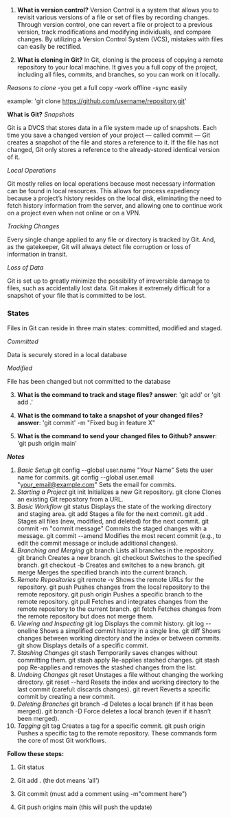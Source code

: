 1. **What is version control?** 
Version Control is a system that allows you to revisit various versions of a file or set of files by recording changes. Through version control, one can revert a file or project to a previous version, track modifications and modifying individuals, and compare changes. By utilizing a Version Control System (VCS), mistakes with files can easily be rectified.

2. **What is cloning in Git?** 
In Git, cloning is the process of copying a remote repository to your local machine. It gives you a full copy of the project, including all files, commits, and branches, so you can work on it locally.

*Reasons to clone*
-you get a full copy
-work offline
-sync easily

example: 'git clone https://github.com/username/repository.git'

**What is Git?**
*Snapshots*

Git is a DVCS that stores data in a file system made up of snapshots. Each time you save a changed version of your project — called commit — Git creates a snapshot of the file and stores a reference to it. If the file has not changed, Git only stores a reference to the already-stored identical version of it.

*Local Operations*

Git mostly relies on local operations because most necessary information can be found in local resources. This allows for process expediency because a project’s history resides on the local disk, eliminating the need to fetch history information from the server, and allowing one to continue work on a project even when not online or on a VPN.

*Tracking Changes*

Every single change applied to any file or directory is tracked by Git. And, as the gatekeeper, Git will always detect file corruption or loss of information in transit.

*Loss of Data*

Git is set up to greatly minimize the possibility of irreversible damage to files, such as accidentally lost data. Git makes it extremely difficult for a snapshot of your file that is committed to be lost.

### States

Files in Git can reside in three main states: committed, modified and staged.

*Committed*

Data is securely stored in a local database

*Modified*

File has been changed but not committed to the database

3. **What is the command to track and stage files?**
**answer**:
'git add' or 'git add .'

4. **What is the command to take a snapshot of your changed files?**
**answer**: 'git commit' -m "Fixed bug in feature X"

5. **What is the command to send your changed files to Github?**
**answer**: 'git push origin main'

**_Notes_**
1. *Basic Setup*
git config --global user.name "Your Name"
Sets the user name for commits.
git config --global user.email "your_email@example.com"
Sets the email for commits.
2. *Starting a Project*
git init
Initializes a new Git repository.
git clone <repository-url>
Clones an existing Git repository from a URL.
3. *Basic Workflow*
git status
Displays the state of the working directory and staging area.
git add <file>
Stages a file for the next commit.
git add .
Stages all files (new, modified, and deleted) for the next commit.
git commit -m "commit message"
Commits the staged changes with a message.
git commit --amend
Modifies the most recent commit (e.g., to edit the commit message or include additional changes).
4. *Branching and Merging*
git branch
Lists all branches in the repository.
git branch <branch-name>
Creates a new branch.
git checkout <branch-name>
Switches to the specified branch.
git checkout -b <branch-name>
Creates and switches to a new branch.
git merge <branch-name>
Merges the specified branch into the current branch.
5. *Remote Repositories*
git remote -v
Shows the remote URLs for the repository.
git push
Pushes changes from the local repository to the remote repository.
git push origin <branch-name>
Pushes a specific branch to the remote repository.
git pull
Fetches and integrates changes from the remote repository to the current branch.
git fetch
Fetches changes from the remote repository but does not merge them.
6. *Viewing and Inspecting*
git log
Displays the commit history.
git log --oneline
Shows a simplified commit history in a single line.
git diff
Shows changes between working directory and the index or between commits.
git show <commit>
Displays details of a specific commit.
7. *Stashing Changes*
git stash
Temporarily saves changes without committing them.
git stash apply
Re-applies stashed changes.
git stash pop
Re-applies and removes the stashed changes from the list.
8. *Undoing Changes*
git reset <file>
Unstages a file without changing the working directory.
git reset --hard
Resets the index and working directory to the last commit (careful: discards changes).
git revert <commit>
Reverts a specific commit by creating a new commit.
9. *Deleting Branches*
git branch -d <branch-name>
Deletes a local branch (if it has been merged).
git branch -D <branch-name>
Force deletes a local branch (even if it hasn’t been merged).
10. *Tagging*
git tag <tag-name>
Creates a tag for a specific commit.
git push origin <tag-name>
Pushes a specific tag to the remote repository.
These commands form the core of most Git workflows.

**Follow these steps:**
1. Git status

2. Git add . (the dot means 'all')

3. Git commit (must add a comment using -m"comment here")

4. Git push origins main (this will push the update)